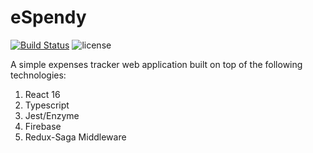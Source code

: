 # eSpendy

[![Build Status](https://travis-ci.org/albertarvesu/espendy.svg?branch=master)](https://travis-ci.org/albertarvesu/espendy) ![license](https://img.shields.io/github/license/mashape/apistatus.svg)

A simple expenses tracker web application built on top of the following technologies:

1. React 16
1. Typescript
1. Jest/Enzyme
1. Firebase
1. Redux-Saga Middleware
